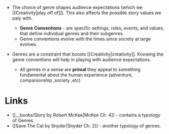 * The choice of genre shapes audience expectations (which we [[Creativity|play off of]]). This also affects the possible story values we paly with.
	* **Genre Conventions** - are specific settings, roles, events, and values, that define individual genres and their subgenres.
	* Genre conventions evolve with the times since society at large evolves.

* Genres are a constraint that boosts [[Creativity|creativity]]. Knowing the genre conventions will help in playing with audience expectations.
	* All genres in a sense are **primal** they appeal to something fundamental about the human experience (adventure, companionship ,society ,etc)
# Links
* [[__books/Story by Robert McKee|McKee Ch. 4]] - contains a typology of Genres
* [[Save The Cat by Snyder|Snyder Ch. 2]] - another typology of genres.